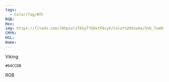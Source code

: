 ```yaml
---
tags:
  - Color/Tag/NTC
RGB:
Hex:
img: https://filedn.com/l0hpzxl1f01yT7GHxtF8cyk/Color%20Snake/SVG_Tumb%20Mass%20No%20Name/64CCDB.svg
CMYK:
HSL:
Name:
---
```

Viking
```palette
#64CCDB
```
RGB
